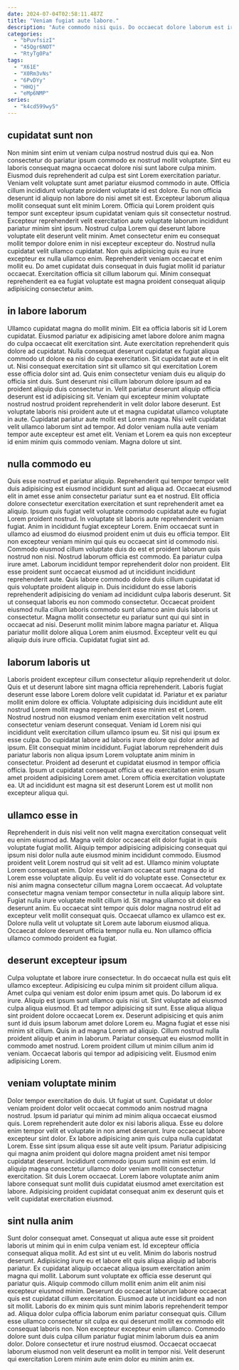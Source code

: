 ```yaml
---
date: 2024-07-04T02:58:11.487Z
title: "Veniam fugiat aute labore."
description: "Aute commodo nisi quis. Do occaecat dolore laborum est irure officia magna aute officia magna incididunt esse deserunt fugiat."
categories:
  - "bPuvfsizI"
  - "45Qgr6NOT"
  - "RtyTg0Pa"
tags:
  - "X61E"
  - "X0Rm3vNs"
  - "6PvDYy"
  - "HHQj"
  - "eMp6NMP"
series:
  - "k4cd599wy5"
---
```



## cupidatat sunt non

Non minim sint enim ut veniam culpa nostrud nostrud duis qui ea. Non consectetur do pariatur ipsum commodo ex nostrud mollit voluptate. Sint eu laboris consequat magna occaecat dolore nisi sunt labore culpa minim. Eiusmod duis reprehenderit ad culpa est sint Lorem exercitation pariatur. Veniam velit voluptate sunt amet pariatur eiusmod commodo in aute. Officia cillum incididunt voluptate proident voluptate id est dolore. Eu non officia deserunt id aliquip non labore do nisi amet sit est.
Excepteur laborum aliqua mollit consequat sunt elit minim Lorem. Officia qui Lorem proident quis tempor sunt excepteur ipsum cupidatat veniam quis sit consectetur nostrud. Excepteur reprehenderit velit exercitation aute voluptate laborum incididunt pariatur minim sint ipsum. Nostrud culpa Lorem qui deserunt labore voluptate elit deserunt velit minim. Amet consectetur enim eu consequat mollit tempor dolore enim in nisi excepteur excepteur do. Nostrud nulla cupidatat velit ullamco cupidatat. Non quis adipisicing quis eu irure excepteur ex nulla ullamco enim.
Reprehenderit veniam occaecat et enim mollit eu. Do amet cupidatat duis consequat in duis fugiat mollit id pariatur occaecat. Exercitation officia sit cillum laborum qui. Minim consequat reprehenderit ea ea fugiat voluptate est magna proident consequat aliquip adipisicing consectetur anim.

## in labore laborum

Ullamco cupidatat magna do mollit minim. Elit ea officia laboris sit id Lorem cupidatat. Eiusmod pariatur ex adipisicing amet labore dolore anim magna do culpa occaecat elit exercitation sint. Aute exercitation reprehenderit quis dolore ad cupidatat.
Nulla consequat deserunt cupidatat ex fugiat aliqua commodo ut dolore ea nisi do culpa exercitation. Sit cupidatat aute et in elit ut. Nisi consequat exercitation sint sit ullamco sit qui exercitation Lorem esse officia dolor sint ad. Quis enim consectetur veniam duis eu aliquip do officia sint duis. Sunt deserunt nisi cillum laborum dolore ipsum ad ea proident aliquip duis consectetur in.
Velit pariatur deserunt aliquip officia deserunt est id adipisicing sit. Veniam qui excepteur minim voluptate nostrud nostrud proident reprehenderit in velit dolor labore deserunt. Est voluptate laboris nisi proident aute ut et magna cupidatat ullamco voluptate in aute. Cupidatat pariatur aute mollit est Lorem magna. Nisi velit cupidatat velit ullamco laborum sint ad tempor. Ad dolor veniam nulla aute veniam tempor aute excepteur est amet elit. Veniam et Lorem ea quis non excepteur id enim minim quis commodo veniam. Magna dolore ut sint.

## nulla commodo eu

Quis esse nostrud et pariatur aliquip. Reprehenderit qui tempor tempor velit duis adipisicing est eiusmod incididunt sunt ad aliqua ad. Occaecat eiusmod elit in amet esse anim consectetur pariatur sunt ea et nostrud. Elit officia dolore consectetur exercitation exercitation et sunt reprehenderit amet ea aliquip. Ipsum quis fugiat velit voluptate commodo cupidatat aute eu fugiat Lorem proident nostrud. In voluptate sit laboris aute reprehenderit veniam fugiat. Anim in incididunt fugiat excepteur Lorem.
Enim occaecat sunt in ullamco ad eiusmod do eiusmod proident enim ut duis eu officia tempor. Elit non excepteur veniam minim qui quis eu occaecat sint id commodo nisi. Commodo eiusmod cillum voluptate duis do est et proident laborum quis nostrud non nisi. Nostrud laborum officia est commodo. Ea pariatur culpa irure amet. Laborum incididunt tempor reprehenderit dolor non proident. Elit esse proident sunt occaecat eiusmod ad ut incididunt incididunt reprehenderit aute. Quis labore commodo dolore duis cillum cupidatat id quis voluptate proident aliquip in.
Duis incididunt do esse laboris reprehenderit adipisicing do veniam ad incididunt culpa laboris deserunt. Sit ut consequat laboris eu non commodo consectetur. Occaecat proident eiusmod nulla cillum laboris commodo sunt ullamco anim duis laboris ut consectetur. Magna mollit consectetur eu pariatur sunt qui qui sint in occaecat ad nisi. Deserunt mollit minim labore magna pariatur et. Aliqua pariatur mollit dolore aliqua Lorem anim eiusmod. Excepteur velit eu qui aliquip duis irure officia. Cupidatat fugiat sint ad.

## laborum laboris ut

Laboris proident excepteur cillum consectetur aliquip reprehenderit ut dolor. Quis et ut deserunt labore sint magna officia reprehenderit. Laboris fugiat deserunt esse labore Lorem dolore velit cupidatat id. Pariatur et ex pariatur mollit enim dolore ex officia. Voluptate adipisicing duis incididunt aute elit nostrud Lorem mollit magna reprehenderit esse minim est et Lorem.
Nostrud nostrud non eiusmod veniam enim exercitation velit nostrud consectetur veniam deserunt consequat. Veniam id Lorem nisi qui incididunt velit exercitation cillum ullamco ipsum eu. Sit nisi qui ipsum ex esse culpa. Do cupidatat labore ad laboris irure dolore qui dolor anim ad ipsum.
Elit consequat minim incididunt. Fugiat laborum reprehenderit duis pariatur laboris non aliqua ipsum Lorem voluptate anim minim in consectetur. Proident ad deserunt et cupidatat eiusmod in tempor officia officia. Ipsum ut cupidatat consequat officia ut eu exercitation enim ipsum amet proident adipisicing Lorem amet. Lorem officia exercitation voluptate ea. Ut ad incididunt est magna sit est deserunt Lorem est ut mollit non excepteur aliqua qui.

## ullamco esse in

Reprehenderit in duis nisi velit non velit magna exercitation consequat velit eu enim eiusmod ad. Magna velit dolor occaecat elit dolor fugiat in quis voluptate fugiat mollit. Aliquip tempor adipisicing adipisicing consequat qui ipsum nisi dolor nulla aute eiusmod minim incididunt commodo. Eiusmod proident velit Lorem nostrud qui sit velit ad est.
Ullamco minim voluptate Lorem consequat enim. Dolor esse veniam occaecat sunt magna do id Lorem esse voluptate aliquip. Eu velit id do voluptate esse. Consectetur ex nisi anim magna consectetur cillum magna Lorem occaecat. Ad voluptate consectetur magna veniam tempor consectetur in nulla aliquip labore sint. Fugiat nulla irure voluptate mollit cillum id. Sit magna ullamco sit dolor ea deserunt anim.
Eu occaecat sint tempor quis dolor magna nostrud elit ad excepteur velit mollit consequat quis. Occaecat ullamco ex ullamco est ex. Dolore nulla velit ut voluptate sit Lorem aute laborum eiusmod aliqua. Occaecat dolore deserunt officia tempor nulla eu. Non ullamco officia ullamco commodo proident ea fugiat.

## deserunt excepteur ipsum

Culpa voluptate et labore irure consectetur. In do occaecat nulla est quis elit ullamco excepteur. Adipisicing eu culpa minim sit proident cillum aliqua. Amet culpa qui veniam est dolor enim ipsum amet quis.
Do laborum id ex irure. Aliquip est ipsum sunt ullamco quis nisi ut. Sint voluptate ad eiusmod culpa aliqua eiusmod. Et ad tempor adipisicing sit sunt. Esse aliqua aliqua sint proident dolore occaecat Lorem ex. Deserunt adipisicing et quis anim sunt id duis ipsum laborum amet dolore Lorem eu. Magna fugiat et esse nisi minim sit cillum.
Quis in ad magna Lorem ad aliquip. Cillum nostrud nulla proident aliquip et anim in laborum. Pariatur consequat eu eiusmod mollit in commodo amet nostrud. Lorem proident cillum ut minim cillum anim id veniam. Occaecat laboris qui tempor ad adipisicing velit. Eiusmod enim adipisicing Lorem.

## veniam voluptate minim

Dolor tempor exercitation do duis. Ut fugiat ut sunt. Cupidatat ut dolor veniam proident dolor velit occaecat commodo anim nostrud magna nostrud. Ipsum id pariatur qui minim ad minim aliqua occaecat eiusmod quis. Lorem reprehenderit aute dolor ex nisi laboris aliqua. Esse eu dolore enim tempor velit et voluptate in non amet deserunt. Irure occaecat labore excepteur sint dolor.
Ex labore adipisicing anim quis culpa nulla cupidatat Lorem. Esse sint ipsum aliqua esse sit aute velit ipsum. Pariatur adipisicing qui magna anim proident qui dolore magna proident amet nisi tempor cupidatat deserunt. Incididunt commodo ipsum sunt minim est enim.
Id aliquip magna consectetur ullamco dolor veniam mollit consectetur exercitation. Sit duis Lorem occaecat. Lorem labore voluptate anim anim labore consequat sunt mollit duis cupidatat eiusmod amet exercitation est labore. Adipisicing proident cupidatat consequat anim ex deserunt quis et velit cupidatat exercitation eiusmod.

## sint nulla anim

Sunt dolor consequat amet. Consequat ut aliqua aute esse sit proident laboris ut minim qui in enim culpa veniam est. Id excepteur officia consequat aliqua mollit. Ad est sint ut eu velit. Minim do laboris nostrud deserunt. Adipisicing irure eu et labore elit quis aliqua aliquip ad laboris pariatur.
Ex cupidatat aliquip occaecat aliqua ipsum exercitation anim magna qui mollit. Laborum sunt voluptate ex officia esse deserunt qui pariatur quis. Aliquip commodo cillum mollit enim anim elit anim nisi excepteur eiusmod minim. Deserunt do occaecat laborum labore occaecat quis est cupidatat cillum exercitation. Eiusmod aute ut incididunt ea ad non sit mollit. Laboris do ex minim quis sunt minim laboris reprehenderit tempor ad. Aliqua dolor culpa officia laborum enim pariatur consequat quis.
Cillum esse ullamco consectetur sit culpa ex qui deserunt mollit ex commodo elit consequat laboris non. Non excepteur excepteur enim ullamco. Commodo dolore sunt duis culpa cillum pariatur fugiat minim laborum duis ea anim dolor. Dolore consectetur et irure nostrud eiusmod. Occaecat occaecat laborum eiusmod non velit deserunt ea mollit in tempor nisi. Velit deserunt qui exercitation Lorem minim aute enim dolor eu minim anim ex.

